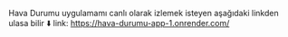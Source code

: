 Hava Durumu uygulamamı canlı olarak izlemek isteyen aşağıdaki linkden ulasa bilir ⬇️
link: https://hava-durumu-app-1.onrender.com/
